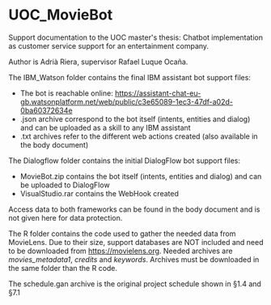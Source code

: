# UOC_MovieBot
Support documentation to the UOC master's thesis: Chatbot implementation as customer service support for an entertainment company. 

Author is Adrià Riera, supervisor Rafael Luque Ocaña.

The IBM_Watson folder contains the final IBM assistant bot support files:
- The bot is reachable online: https://assistant-chat-eu-gb.watsonplatform.net/web/public/c3e65089-1ec3-47df-a02d-0ba60372634e
- .json archive correspond to the bot itself (intents, entities and dialog) and can be uploaded as a skill to any IBM assistant
- .txt archives refer to the different web actions created (also available in the body document)

The Dialogflow folder contains the initial DialogFlow bot support files:
- MovieBot.zip contains the bot itself (intents, entities and dialog) and can be uploaded to DialogFlow
- VisualStudio.rar contains the WebHook created

Access data to both frameworks can be found in the body document and is not given here for data protection.

The R folder contains the code used to gather the needed data from MovieLens. Due to their size, support databases are NOT included and need to be downloaded from https://movielens.org. Needed archives are *movies_metadata1*, *credits* and *keywords*. Archives must be downloaded in the same folder than the R code.

The schedule.gan archive is the original project schedule shown in §1.4 and §7.1
